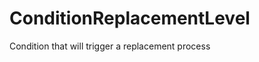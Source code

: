 ConditionReplacementLevel
=========================

Condition that will trigger a replacement process

